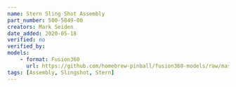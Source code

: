 ```yaml
---
name: Stern Sling Shot Assembly
part_number: 500-5849-00
creators: Mark Seiden
date_added: 2020-05-18
verified: no
verified_by:
models:
    - format: Fusion360
      url: https://github.com/homebrew-pinball/fusion360-models/raw/master/assemblies/Stern%20Slingshot%20Assembly%20500-5849-00.f3z
tags: [Assembly, Slingshot, Stern]
---
```

